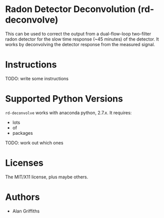 Radon Detector Deconvolution (rd-deconvolve)
============================================

This can be used to correct the output from a dual-flow-loop two-filter radon
detector for the slow time response (~45 minutes) of the detector. It works
by deconvolving the detector response from the measured signal.


Instructions
============

TODO: write some instructions



Supported Python Versions
=========================

`rd-deconvolve` works with anaconda python, 2.7.x.  It requires:

* lots
* of
* packages

TODO: work out which ones

Licenses
========

The MIT/X11 license, plus maybe others.


Authors
=======

* Alan Griffiths
